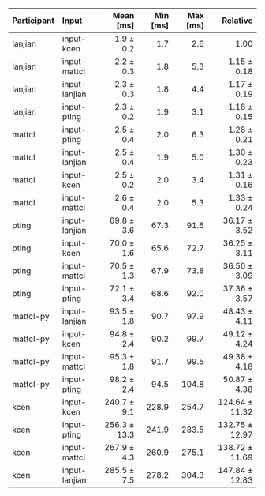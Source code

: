 | Participant | Input | Mean [ms] | Min [ms] | Max [ms] | Relative |
|:---|:---|---:|---:|---:|---:|
| lanjian | input-kcen | 1.9 ± 0.2 | 1.7 | 2.6 | 1.00 |
| lanjian | input-mattcl | 2.2 ± 0.3 | 1.8 | 5.3 | 1.15 ± 0.18 |
| lanjian | input-lanjian | 2.3 ± 0.3 | 1.8 | 4.4 | 1.17 ± 0.19 |
| lanjian | input-pting | 2.3 ± 0.2 | 1.9 | 3.1 | 1.18 ± 0.15 |
| mattcl | input-pting | 2.5 ± 0.4 | 2.0 | 6.3 | 1.28 ± 0.21 |
| mattcl | input-lanjian | 2.5 ± 0.4 | 1.9 | 5.0 | 1.30 ± 0.23 |
| mattcl | input-kcen | 2.5 ± 0.2 | 2.0 | 3.4 | 1.31 ± 0.16 |
| mattcl | input-mattcl | 2.6 ± 0.4 | 2.0 | 5.3 | 1.33 ± 0.24 |
| pting | input-lanjian | 69.8 ± 3.6 | 67.3 | 91.6 | 36.17 ± 3.52 |
| pting | input-kcen | 70.0 ± 1.6 | 65.6 | 72.7 | 36.25 ± 3.11 |
| pting | input-mattcl | 70.5 ± 1.3 | 67.9 | 73.8 | 36.50 ± 3.09 |
| pting | input-pting | 72.1 ± 3.4 | 68.6 | 92.0 | 37.36 ± 3.57 |
| mattcl-py | input-lanjian | 93.5 ± 1.8 | 90.7 | 97.9 | 48.43 ± 4.11 |
| mattcl-py | input-kcen | 94.8 ± 2.4 | 90.2 | 99.7 | 49.12 ± 4.24 |
| mattcl-py | input-mattcl | 95.3 ± 1.8 | 91.7 | 99.5 | 49.38 ± 4.18 |
| mattcl-py | input-pting | 98.2 ± 2.4 | 94.5 | 104.8 | 50.87 ± 4.38 |
| kcen | input-kcen | 240.7 ± 9.1 | 228.9 | 254.7 | 124.64 ± 11.32 |
| kcen | input-pting | 256.3 ± 13.3 | 241.9 | 283.5 | 132.75 ± 12.97 |
| kcen | input-mattcl | 267.9 ± 4.3 | 260.9 | 275.1 | 138.72 ± 11.69 |
| kcen | input-lanjian | 285.5 ± 7.5 | 278.2 | 304.3 | 147.84 ± 12.83 |
